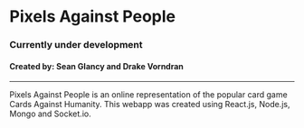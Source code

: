 # Pixels Against People
### Currently under development
#### Created by: Sean Glancy and Drake Vorndran
---
Pixels Against People is an online representation of the popular card game Cards Against Humanity.  This webapp was created using React.js, Node.js, Mongo and Socket.io.

